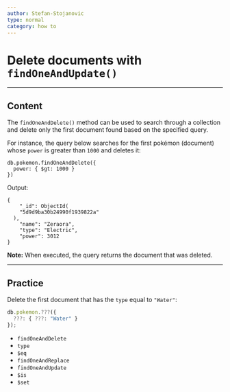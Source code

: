 ```yaml
---
author: Stefan-Stojanovic
type: normal
category: how to
---
```


# Delete documents with `findOneAndUpdate()`


---

## Content

The `findOneAndDelete()` method can be used to search through a collection and delete only the first document found based on the specified query. 

For instance, the query below searches for the first pokémon (document) whose `power` is greater than `1000` and deletes it:

```plain-text
db.pokemon.findOneAndDelete({
  power: { $gt: 1000 }
})
```

Output:

```plain-text
{
	"_id": ObjectId(
    "5d9d9ba30b24990f1939822a"
  ),
	"name": "Zeraora",
	"type": "Electric",
	"power": 3012
}
```

**Note:** When executed, the query returns the document that was deleted.


---

## Practice

Delete the first document that has the `type` equal to `"Water"`:

```js
db.pokemon.???({
  ???: { ???: "Water" }
});
```

- `findOneAndDelete`
- `type`
- `$eq`
- `findOneAndReplace`
- `findOneAndUpdate`
- `$is`
- `$set`
